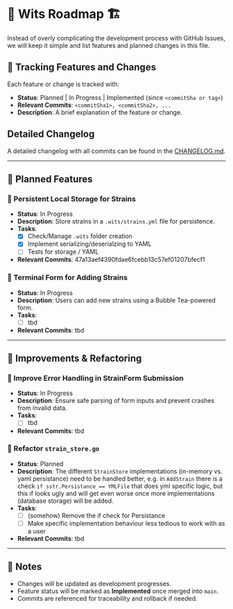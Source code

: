 # 🥦 Wits Roadmap 🏗️

Instead of overly complicating the development process with GitHub Issues,
we will keep it simple and list features and planned changes in this file.

## 🚀 Tracking Features and Changes

Each feature or change is tracked with:
- **Status**: Planned | In Progress | Implemented (since `<commitSha or tag>`)
- **Relevant Commits**: `<commitSha1>, <commitSha2>, ...`
- **Description**: A brief explanation of the feature or change.

## Detailed Changelog

A detailed changelog with all commits can be found in the [CHANGELOG.md](./CHANGELOG.md).

---

## 📌 Planned Features

### 🔹 Persistent Local Storage for Strains
- **Status**: In Progress
- **Description**: Store strains in a `.wits/strains.yml` file for persistence.
- **Tasks**:
  - [x] Check/Manage `.wits` folder creation
  - [x] Implement serializing/deserialzing to YAML
  - [ ] Tests for storage / YAML
- **Relevant Commits**: 47a13aef4390fdae6fcebb13c57ef01207bfecf1

### 🔹 Terminal Form for Adding Strains
- **Status**: In Progress
- **Description**: Users can add new strains using a Bubble Tea-powered form.
- **Tasks**:
  - [ ] tbd
- **Relevant Commits**: tbd

---

## 🔧 Improvements & Refactoring

### 🔹 Improve Error Handling in StrainForm Submission
- **Status**: In Progress
- **Description**: Ensure safe parsing of form inputs and prevent crashes from invalid data.
- **Tasks**:
  - [ ] tbd
- **Relevant Commits**: tbd

### 🔹 Refactor `strain_store.go`
- **Status**: Planned
- **Description**: The different `StrainStore` implementations (in-memory vs. yaml persistance) need to be handled better, e.g. in `AddStrain` there is a check `if sstr.Persistance == YMLFile` that does yml specific logic, but this if looks ugly and will get even worse once more implementations (database storage) will be added.
- **Tasks**:
  - [ ] (somehow) Remove the if check for Persistance
  - [ ] Make specific implementation behaviour less tedious to work with as a user
- **Relevant Commits**: tbd

---

## 📜 Notes
- Changes will be updated as development progresses.
- Feature status will be marked as **Implemented** once merged into `main`.
- Commits are referenced for traceability and rollback if needed.
